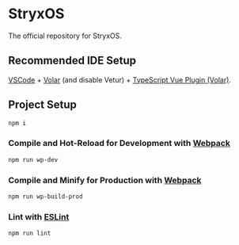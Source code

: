 # StryxOS

The official repository for StryxOS.

## Recommended IDE Setup

[VSCode](https://code.visualstudio.com/) + [Volar](https://marketplace.visualstudio.com/items?itemName=Vue.volar) (and disable Vetur) + [TypeScript Vue Plugin (Volar)](https://marketplace.visualstudio.com/items?itemName=Vue.vscode-typescript-vue-plugin).

## Project Setup

```sh
npm i
```

### Compile and Hot-Reload for Development with [Webpack](https://webpack.js.org/)

```sh
npm run wp-dev
```

### Compile and Minify for Production with [Webpack](https://webpack.js.org/)

```sh
npm run wp-build-prod
```

### Lint with [ESLint](https://eslint.org/)

```sh
npm run lint
```

